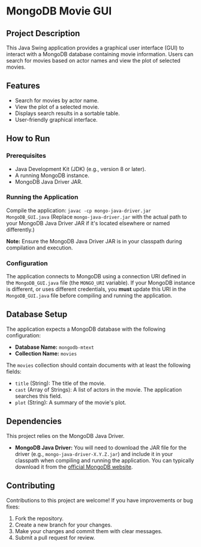 # MongoDB Movie GUI

## Project Description
This Java Swing application provides a graphical user interface (GUI) to interact with a MongoDB database containing movie information. Users can search for movies based on actor names and view the plot of selected movies.

## Features
- Search for movies by actor name.
- View the plot of a selected movie.
- Displays search results in a sortable table.
- User-friendly graphical interface.

## How to Run

### Prerequisites
- Java Development Kit (JDK) (e.g., version 8 or later).
- A running MongoDB instance.
- MongoDB Java Driver JAR.

### Running the Application
Compile the application:
`javac -cp mongo-java-driver.jar MongoDB_GUI.java`
(Replace `mongo-java-driver.jar` with the actual path to your MongoDB Java Driver JAR if it's located elsewhere or named differently.)

**Note:** Ensure the MongoDB Java Driver JAR is in your classpath during compilation and execution.

### Configuration
The application connects to MongoDB using a connection URI defined in the `MongoDB_GUI.java` file (the `MONGO_URI` variable).
If your MongoDB instance is different, or uses different credentials, you **must** update this URI in the `MongoDB_GUI.java` file before compiling and running the application.

## Database Setup
The application expects a MongoDB database with the following configuration:
- **Database Name:** `mongodb-mtext`
- **Collection Name:** `movies`

The `movies` collection should contain documents with at least the following fields:
- `title` (String): The title of the movie.
- `cast` (Array of Strings): A list of actors in the movie. The application searches this field.
- `plot` (String): A summary of the movie's plot.

## Dependencies
This project relies on the MongoDB Java Driver.
- **MongoDB Java Driver:** You will need to download the JAR file for the driver (e.g., `mongo-java-driver-X.Y.Z.jar`) and include it in your classpath when compiling and running the application. You can typically download it from the [official MongoDB website](https://mongodb.github.io/mongo-java-driver/).

## Contributing
Contributions to this project are welcome!
If you have improvements or bug fixes:
1. Fork the repository.
2. Create a new branch for your changes.
3. Make your changes and commit them with clear messages.
4. Submit a pull request for review.
